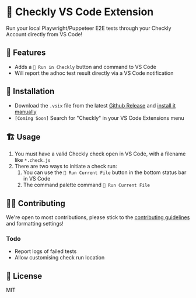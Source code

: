 # 🦝 Checkly VS Code Extension

Run your local Playwright/Puppeteer E2E tests through your Checkly Account directly from VS Code!

## 📱 Features

- Adds a `🦝 Run in Checkly` button and command to VS Code
- Will report the adhoc test result directly via a VS Code notification

## 📌 Installation

- Download the `.vsix` file from the latest [Github Release](https://github.com/ndom91/checkly-vscode/releases) and [install it manually](https://code.visualstudio.com/docs/editor/extension-marketplace#_install-from-a-vsix) 
- `[Coming Soon]` Search for "Checkly" in your VS Code Extensions menu

## 🏗️ Usage

1. You must have a valid Checkly check open in VS Code, with a filename like `*.check.js`
2. There are two ways to initiate a check run:
    1. You can use the `🦝 Run Current File` button in the bottom status bar in VS Code
    2. The command palette command `🦝 Run Current File`

## 🏋️‍♀️ Contributing

We're open to most contributions, please stick to the [contributing guidelines]() and formatting settings!

### Todo

- Report logs of failed tests
- Allow customising check run location

## 📝 License

MIT
